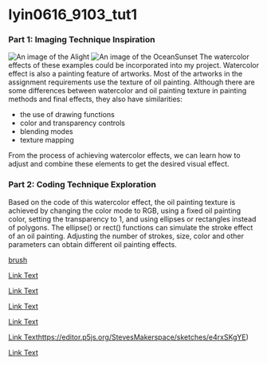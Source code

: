 # lyin0616_9103_tut1
### Part 1: Imaging Technique Inspiration 
![An image of the Alight](readmeImages/Alight.jpg)
![An image of the OceanSunset](readmeImages/Sunset.jpg)
The watercolor effects of these examples could be incorporated into my project. Watercolor effect is also a painting feature of artworks. Most of the artworks in the assignment requirements use the texture of oil painting. Although there are some differences between watercolor and oil painting texture in painting methods and final effects, they also have similarities:
- the use of drawing functions
- color and transparency controls
- blending modes
- texture mapping

From the process of achieving watercolor effects, we can learn how to adjust and combine these elements to get the desired visual effect.

### Part 2: Coding Technique Exploration
Based on the code of this watercolor effect, the oil painting texture is achieved by changing the color mode to RGB, using a fixed oil painting color, setting the transparency to 1, and using ellipses or rectangles instead of polygons. The ellipse() or rect() functions can simulate the stroke effect of an oil painting. Adjusting the number of strokes, size, color and other parameters can obtain different oil painting effects.

[brush](https://www.youtube.com/watch?v=smO_u27QRK0&t=25s)

[Link Text](https://openprocessing.org/sketch/1009901)

[Link Text](https://www.youtube.com/watch?v=olXv8GOfpNw&t=0s)

[Link Text](https://editor.p5js.org/BarneyCodes/sketches/QAEms_Oh8)

[Link Text](https://www.youtube.com/watch?v=MEYdsoZua7E&t=8s)

[Link Text](https://editor.p5js.org/StevesMakerspace/sketches/e4rxSKgYE)https://editor.p5js.org/StevesMakerspace/sketches/e4rxSKgYE)

[Link Text](https://editor.p5js.org/StevesMakerspace/sketches/5LrCjYNka)
  





